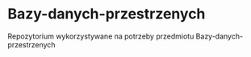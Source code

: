 # Bazy-danych-przestrzenych
Repozytorium wykorzystywane na potrzeby przedmiotu Bazy-danych-przestrzenych
